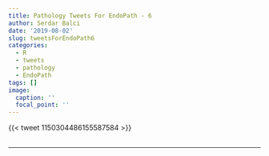 ```yaml
---
title: Pathology Tweets For EndoPath - 6
author: Serdar Balci
date: '2019-08-02'
slug: tweetsForEndoPath6
categories:
  - R
  - tweets
  - pathology
  - EndoPath
tags: []
image:
  caption: ''
  focal_point: ''
---
```



{{< tweet 1150304486155587584 >}}
<br>
<br>
<hr>
